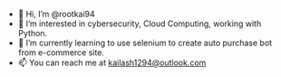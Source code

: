 - 👋 Hi, I’m @rootkai94
- 👀 I’m interested in cybersecurity, Cloud Computing, working with Python.
- 🌱 I’m currently learning to use selenium to create auto purchase bot from e-commerce site.
- 📫 You can reach me at kailash1294@outlook.com

<!---
rootkai94/rootkai94 is a ✨ special ✨ repository because its `README.md` (this file) appears on your GitHub profile.
You can click the Preview link to take a look at your changes.
--->
